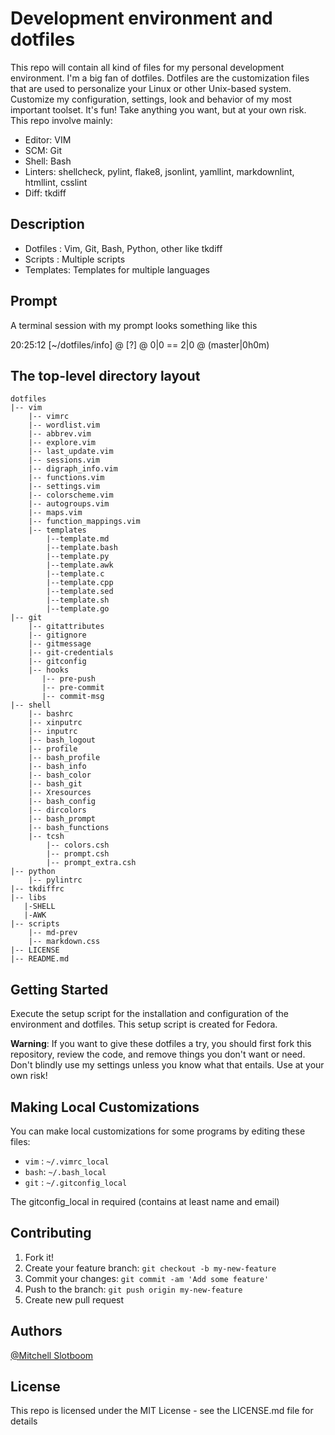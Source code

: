 <!---
 =========================================================================
 *  Filename   : README.md
 *  Author     : mitchell
 *  Description: README for dotfiles project
 *  Last Update: Thu 03 Oct 2019 08:22:10 PM CEST
 =========================================================================
-->

# Development environment and dotfiles
This repo will contain all kind of files for my personal development environment.
I'm a big fan of dotfiles. Dotfiles are the customization files that are used to personalize your Linux or other Unix-based system. Customize my configuration, settings, look and behavior of my most important toolset.
It's fun! Take anything you want, but at your own risk. This repo involve mainly:

* Editor: VIM
* SCM: Git
* Shell: Bash
* Linters: shellcheck, pylint, flake8, jsonlint, yamllint, markdownlint, htmllint, csslint
* Diff: tkdiff

## Description
* Dotfiles : Vim, Git, Bash, Python, other like tkdiff
* Scripts  : Multiple scripts
* Templates: Templates for multiple languages

## Prompt
A terminal session with my prompt looks something like this

20:25:12 [~/dotfiles/info] @ [?] @ 0|0 == 2|0 @ (master|0h0m)

## The top-level directory layout
    dotfiles
    |-- vim
        |-- vimrc
        |-- wordlist.vim
        |-- abbrev.vim
        |-- explore.vim
        |-- last_update.vim
        |-- sessions.vim
        |-- digraph_info.vim
        |-- functions.vim
        |-- settings.vim
        |-- colorscheme.vim
        |-- autogroups.vim
        |-- maps.vim
        |-- function_mappings.vim
        |-- templates
            |--template.md
            |--template.bash
            |--template.py
            |--template.awk
            |--template.c
            |--template.cpp
            |--template.sed
            |--template.sh
            |--template.go
    |-- git
        |-- gitattributes
        |-- gitignore
        |-- gitmessage
        |-- git-credentials
        |-- gitconfig
        |-- hooks
           |-- pre-push
           |-- pre-commit
           |-- commit-msg
    |-- shell
        |-- bashrc
        |-- xinputrc
        |-- inputrc
        |-- bash_logout
        |-- profile
        |-- bash_profile
        |-- bash_info
        |-- bash_color
        |-- bash_git
        |-- Xresources
        |-- bash_config
        |-- dircolors
        |-- bash_prompt
        |-- bash_functions
        |-- tcsh
            |-- colors.csh
            |-- prompt.csh
            |-- prompt_extra.csh
    |-- python
        |-- pylintrc
    |-- tkdiffrc
    |-- libs
       |-SHELL
       |-AWK
    |-- scripts
        |-- md-prev
        |-- markdown.css
    |-- LICENSE
    |-- README.md

## Getting Started
Execute the setup script for the installation and configuration of the environment and dotfiles. This setup script is created for Fedora.

**Warning**: If you want to give these dotfiles a try, you should first fork this repository, review the code, and remove
 things you don't want or need. Don't blindly use my settings unless you know what that entails. Use at your own risk!

## Making Local Customizations
You can make local customizations for some programs by editing these files:

* `vim` : `~/.vimrc_local`
* `bash`: `~/.bash_local`
* `git` : `~/.gitconfig_local`

The gitconfig_local in required (contains at least name and email)

## Contributing
 1. Fork it!
 2. Create your feature branch: `git checkout -b my-new-feature`
 3. Commit your changes: `git commit -am 'Add some feature'`
 4. Push to the branch: `git push origin my-new-feature`
 5. Create new pull request

## Authors

[@Mitchell Slotboom](https://www.linkedin.com/in/mitchellslotboom/)

## License

This repo is licensed under the MIT License - see the LICENSE.md file for details
